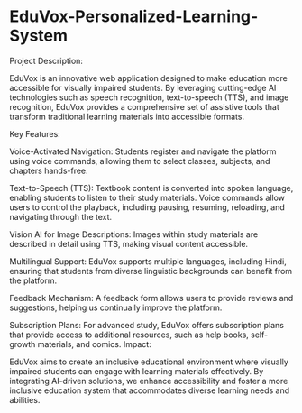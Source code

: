 # EduVox-Personalized-Learning-System
Project Description:

EduVox is an innovative web application designed to make education more accessible for visually impaired students. By leveraging cutting-edge AI technologies such as speech recognition, text-to-speech (TTS), and image recognition, EduVox provides a comprehensive set of assistive tools that transform traditional learning materials into accessible formats.

Key Features:

Voice-Activated Navigation: Students register and navigate the platform using voice commands, allowing them to select classes, subjects, and chapters hands-free.

Text-to-Speech (TTS): Textbook content is converted into spoken language, enabling students to listen to their study materials. Voice commands allow users to control the playback, including pausing, resuming, reloading, and navigating through the text.

Vision AI for Image Descriptions: Images within study materials are described in detail using TTS, making visual content accessible.

Multilingual Support: EduVox supports multiple languages, including Hindi, ensuring that students from diverse linguistic backgrounds can benefit from the platform.

Feedback Mechanism: A feedback form allows users to provide reviews and suggestions, helping us continually improve the platform.

Subscription Plans: For advanced study, EduVox offers subscription plans that provide access to additional resources, such as help books, self-growth materials, and comics. Impact:

EduVox aims to create an inclusive educational environment where visually impaired students can engage with learning materials effectively. By integrating AI-driven solutions, we enhance accessibility and foster a more inclusive education system that accommodates diverse learning needs and abilities.
